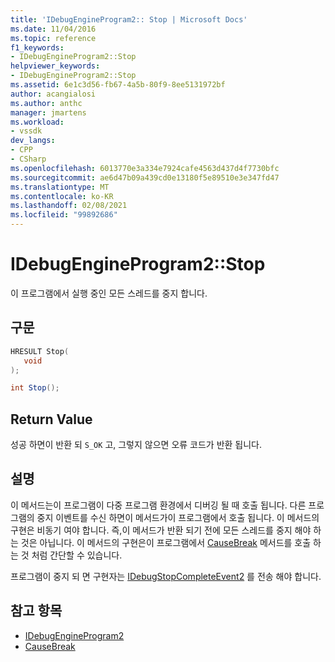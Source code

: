 ```yaml
---
title: 'IDebugEngineProgram2:: Stop | Microsoft Docs'
ms.date: 11/04/2016
ms.topic: reference
f1_keywords:
- IDebugEngineProgram2::Stop
helpviewer_keywords:
- IDebugEngineProgram2::Stop
ms.assetid: 6e1c3d56-fb67-4a5b-80f9-8ee5131972bf
author: acangialosi
ms.author: anthc
manager: jmartens
ms.workload:
- vssdk
dev_langs:
- CPP
- CSharp
ms.openlocfilehash: 6013770e3a334e7924cafe4563d437d4f7730bfc
ms.sourcegitcommit: ae6d47b09a439cd0e13180f5e89510e3e347fd47
ms.translationtype: MT
ms.contentlocale: ko-KR
ms.lasthandoff: 02/08/2021
ms.locfileid: "99892686"
---
```

# <a name="idebugengineprogram2stop"></a>IDebugEngineProgram2::Stop
이 프로그램에서 실행 중인 모든 스레드를 중지 합니다.

## <a name="syntax"></a>구문

```cpp
HRESULT Stop( 
   void 
);
```

```csharp
int Stop();
```

## <a name="return-value"></a>Return Value
 성공 하면이 반환 되 `S_OK` 고, 그렇지 않으면 오류 코드가 반환 됩니다.

## <a name="remarks"></a>설명
 이 메서드는이 프로그램이 다중 프로그램 환경에서 디버깅 될 때 호출 됩니다. 다른 프로그램의 중지 이벤트를 수신 하면이 메서드가이 프로그램에서 호출 됩니다. 이 메서드의 구현은 비동기 여야 합니다. 즉,이 메서드가 반환 되기 전에 모든 스레드를 중지 해야 하는 것은 아닙니다. 이 메서드의 구현은이 프로그램에서 [CauseBreak](../../../extensibility/debugger/reference/idebugprogram2-causebreak.md) 메서드를 호출 하는 것 처럼 간단할 수 있습니다.

 프로그램이 중지 되 면 구현자는 [IDebugStopCompleteEvent2](../../../extensibility/debugger/reference/idebugstopcompleteevent2.md) 를 전송 해야 합니다.

## <a name="see-also"></a>참고 항목
- [IDebugEngineProgram2](../../../extensibility/debugger/reference/idebugengineprogram2.md)
- [CauseBreak](../../../extensibility/debugger/reference/idebugprogram2-causebreak.md)
